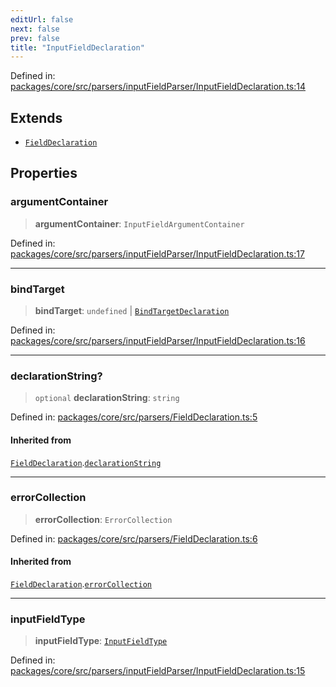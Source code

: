```yaml
---
editUrl: false
next: false
prev: false
title: "InputFieldDeclaration"
---
```


Defined in: [packages/core/src/parsers/inputFieldParser/InputFieldDeclaration.ts:14](https://github.com/mProjectsCode/obsidian-meta-bind-plugin/blob/43804cae2c305431d6768245a6348f2ee7f14fca/packages/core/src/parsers/inputFieldParser/InputFieldDeclaration.ts#L14)

## Extends

- [`FieldDeclaration`](/obsidian-meta-bind-plugin-docs/api/interfaces/fielddeclaration/)

## Properties

### argumentContainer

> **argumentContainer**: `InputFieldArgumentContainer`

Defined in: [packages/core/src/parsers/inputFieldParser/InputFieldDeclaration.ts:17](https://github.com/mProjectsCode/obsidian-meta-bind-plugin/blob/43804cae2c305431d6768245a6348f2ee7f14fca/packages/core/src/parsers/inputFieldParser/InputFieldDeclaration.ts#L17)

***

### bindTarget

> **bindTarget**: `undefined` \| [`BindTargetDeclaration`](/obsidian-meta-bind-plugin-docs/api/interfaces/bindtargetdeclaration/)

Defined in: [packages/core/src/parsers/inputFieldParser/InputFieldDeclaration.ts:16](https://github.com/mProjectsCode/obsidian-meta-bind-plugin/blob/43804cae2c305431d6768245a6348f2ee7f14fca/packages/core/src/parsers/inputFieldParser/InputFieldDeclaration.ts#L16)

***

### declarationString?

> `optional` **declarationString**: `string`

Defined in: [packages/core/src/parsers/FieldDeclaration.ts:5](https://github.com/mProjectsCode/obsidian-meta-bind-plugin/blob/43804cae2c305431d6768245a6348f2ee7f14fca/packages/core/src/parsers/FieldDeclaration.ts#L5)

#### Inherited from

[`FieldDeclaration`](/obsidian-meta-bind-plugin-docs/api/interfaces/fielddeclaration/).[`declarationString`](/obsidian-meta-bind-plugin-docs/api/interfaces/fielddeclaration/#declarationstring)

***

### errorCollection

> **errorCollection**: `ErrorCollection`

Defined in: [packages/core/src/parsers/FieldDeclaration.ts:6](https://github.com/mProjectsCode/obsidian-meta-bind-plugin/blob/43804cae2c305431d6768245a6348f2ee7f14fca/packages/core/src/parsers/FieldDeclaration.ts#L6)

#### Inherited from

[`FieldDeclaration`](/obsidian-meta-bind-plugin-docs/api/interfaces/fielddeclaration/).[`errorCollection`](/obsidian-meta-bind-plugin-docs/api/interfaces/fielddeclaration/#errorcollection)

***

### inputFieldType

> **inputFieldType**: [`InputFieldType`](/obsidian-meta-bind-plugin-docs/api/enumerations/inputfieldtype/)

Defined in: [packages/core/src/parsers/inputFieldParser/InputFieldDeclaration.ts:15](https://github.com/mProjectsCode/obsidian-meta-bind-plugin/blob/43804cae2c305431d6768245a6348f2ee7f14fca/packages/core/src/parsers/inputFieldParser/InputFieldDeclaration.ts#L15)
